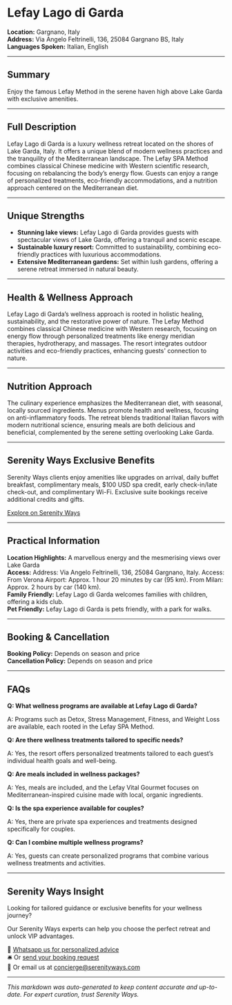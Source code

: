 # Lefay Lago di Garda

**Location:** Gargnano, Italy  
**Address:** Via Angelo Feltrinelli, 136, 25084 Gargnano BS, Italy  
**Languages Spoken:** Italian, English

---

## Summary

Enjoy the famous Lefay Method in the serene haven high above Lake Garda with exclusive amenities.

---

## Full Description

Lefay Lago di Garda is a luxury wellness retreat located on the shores of Lake Garda, Italy. It offers a unique blend of modern wellness practices and the tranquility of the Mediterranean landscape. The Lefay SPA Method combines classical Chinese medicine with Western scientific research, focusing on rebalancing the body’s energy flow. Guests can enjoy a range of personalized treatments, eco-friendly accommodations, and a nutrition approach centered on the Mediterranean diet.

---

## Unique Strengths

- **Stunning lake views:** Lefay Lago di Garda provides guests with spectacular views of Lake Garda, offering a tranquil and scenic escape.
- **Sustainable luxury resort:** Committed to sustainability, combining eco-friendly practices with luxurious accommodations.
- **Extensive Mediterranean gardens:** Set within lush gardens, offering a serene retreat immersed in natural beauty.

---

## Health & Wellness Approach

Lefay Lago di Garda’s wellness approach is rooted in holistic healing, sustainability, and the restorative power of nature. The Lefay Method combines classical Chinese medicine with Western research, focusing on energy flow through personalized treatments like energy meridian therapies, hydrotherapy, and massages. The resort integrates outdoor activities and eco-friendly practices, enhancing guests' connection to nature.

---

## Nutrition Approach

The culinary experience emphasizes the Mediterranean diet, with seasonal, locally sourced ingredients. Menus promote health and wellness, focusing on anti-inflammatory foods. The retreat blends traditional Italian flavors with modern nutritional science, ensuring meals are both delicious and beneficial, complemented by the serene setting overlooking Lake Garda.

---

## Serenity Ways Exclusive Benefits

Serenity Ways clients enjoy amenities like upgrades on arrival, daily buffet breakfast, complimentary meals, $100 USD spa credit, early check-in/late check-out, and complimentary Wi-Fi. Exclusive suite bookings receive additional credits and gifts.

[Explore on Serenity Ways](https://serenityways.com/collections/lefay-spa-lago-di-garda)

---

## Practical Information

**Location Highlights:** A marvellous energy and the mesmerising views over Lake Garda  
**Access:** Address: Via Angelo Feltrinelli, 136, 25084 Gargnano, Italy. Access: From Verona Airport: Approx. 1 hour 20 minutes by car (95 km). From Milan: Approx. 2 hours by car (140 km).  
**Family Friendly:** Lefay Lago di Garda welcomes families with children, offering a kids club.  
**Pet Friendly:** Lefay Lago di Garda is pets friendly, with a park for walks.

---

## Booking & Cancellation

**Booking Policy:** Depends on season and price  
**Cancellation Policy:** Depends on season and price

---

## FAQs

**Q: What wellness programs are available at Lefay Lago di Garda?**

A: Programs such as Detox, Stress Management, Fitness, and Weight Loss are available, each rooted in the Lefay SPA Method.

**Q: Are there wellness treatments tailored to specific needs?**

A: Yes, the resort offers personalized treatments tailored to each guest’s individual health goals and well-being.

**Q: Are meals included in wellness packages?**

A: Yes, meals are included, and the Lefay Vital Gourmet focuses on Mediterranean-inspired cuisine made with local, organic ingredients.

**Q: Is the spa experience available for couples?**

A: Yes, there are private spa experiences and treatments designed specifically for couples.

**Q: Can I combine multiple wellness programs?**

A: Yes, guests can create personalized programs that combine various wellness treatments and activities.


---

## Serenity Ways Insight

Looking for tailored guidance or exclusive benefits for your wellness journey?

Our Serenity Ways experts can help you choose the perfect retreat and unlock VIP advantages.

💬 [Whatsapp us for personalized advice](https://wa.me/33786553455)  
🛎️ Or [send your booking request](https://serenityways.com/pages/contact)  
📧 Or email us at [concierge@serenityways.com](mailto:concierge@serenityways.com)

---

*This markdown was auto-generated to keep content accurate and up-to-date. For expert curation, trust Serenity Ways.*

